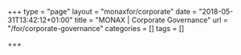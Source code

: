 +++
type = "page"
layout = "monaxfor/corporate"
date = "2018-05-31T13:42:12+01:00"
title = "MONAX | Corporate Governance"
url = "/for/corporate-governance"
categories = []
tags = []

+++
